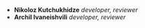 * <b>Nikoloz Kutchukhidze</b> <i>developer, reviewer</i>
* <b>Archil Ivaneishvili</b>  <i>developer, reviewer</i>
